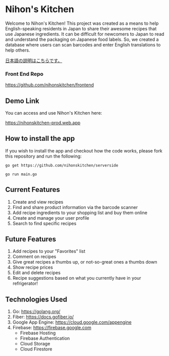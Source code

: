 # Nihon's Kitchen

Welcome to Nihon's Kitchen! This project was created as a means to help English-speaking residents in Japan to share their awesome recipes that use Japanese ingredients. It can be difficult for newcomers to Japan to read and understand the packaging on Japanese food labels. So, we created a database where users can scan barcodes and enter English translations to help others.

[日本語の説明はこちらです。](./README.js.md)

### Front End Repo

https://github.com/nihonskitchen/frontend

## Demo Link

You can access and use Nihon's Kitchen here:

https://nihonskitchen-prod.web.app

## How to install the app

If you wish to install the app and checkout how the code works, please fork this repository and run the following:

```
go get https://github.com/nihonskitchen/serverside

go run main.go
```

## Current Features

1. Create and view recipes
2. Find and share product information via the barcode scanner
3. Add recipe ingredients to your shopping list and buy them online
4. Create and manage your user profile
5. Search to find specific recipes

## Future Features

1. Add recipes to your "Favorites" list
2. Comment on recipes
3. Give great recipes a thumbs up, or not-so-great ones a thumbs down
4. Show recipe prices
5. Edit and delete recipes
6. Recipe suggestions based on what you currently have in your refrigerator!

## Technologies Used

1. Go: https://golang.org/
2. Fiber: https://docs.gofiber.io/
3. Google App Engine: https://cloud.google.com/appengine
4. Firebase: https://firebase.google.com
   - Firebase Hosting
   - Firebase Authentication
   - Cloud Storage
   - Cloud Firestore
